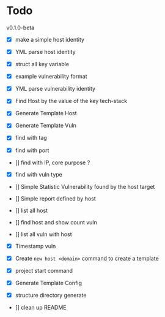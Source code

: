 # Todo

v0.1.0-beta

- [X] make a simple host identity

- [X] YML parse host identity

- [X] struct all key variable

- [X] example vulnerability format

- [X] YML parse vulnerability identity

- [X] Find Host by the value of the key tech-stack

- [X] Generate Template Host

- [X] Generate Template Vuln

- [X] find with tag

- [X] find with port

- [] find with IP, core purpose ?

- [X] find with vuln type

- [] Simple Statistic Vulnerability found by the host target

- [] Simple report defined by host

- [] list all host

- [] find host and show count vuln

- [] list all vuln with host

- [X] Timestamp vuln

- [X] Create `new host <domain>` command to create a template

- [X] project start command

- [X] Generate Template Config

- [X] structure directory generate

- [] clean up README